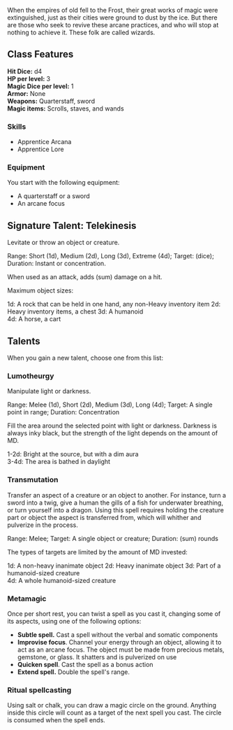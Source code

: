 When the empires of old fell to the Frost, their great works of magic were extinguished, just as their cities were ground to dust by the ice. But there are those who seek to revive these arcane practices, and who will stop at nothing to achieve it. These folk are called wizards.

## Class Features

**Hit Dice:** d4\
**HP per level:** 3\
**Magic Dice per level:** 1\
**Armor:** None\
**Weapons:** Quarterstaff, sword\
**Magic items:** Scrolls, staves, and wands

### Skills
- Apprentice Arcana
- Apprentice Lore

### Equipment

You start with the following equipment:

- A quarterstaff or a sword
- An arcane focus

## Signature Talent: Telekinesis
Levitate or throw an object or creature.

Range: Short (1d), Medium (2d), Long (3d), Extreme (4d); Target: (dice); Duration: Instant or concentration.

When used as an attack, adds (sum) damage on a hit.

Maximum object sizes:

1d: A rock that can be held in one hand, any non-Heavy inventory item
2d: Heavy inventory items, a chest
3d: A humanoid\
4d: A horse, a cart

## Talents

When you gain a new talent, choose one from this list:

### Lumotheurgy
Manipulate light or darkness.

Range: Melee (1d), Short (2d), Medium (3d), Long (4d); Target: A single point in range; Duration: Concentration

Fill the area around the selected point with light or darkness. Darkness is always inky black, but the strength of the light depends on the amount of MD.

1-2d: Bright at the source, but with a dim aura\
3-4d: The area is bathed in daylight

### Transmutation
Transfer an aspect of a creature or an object to another. For instance, turn a sword into a twig, give a human the gills of a fish for underwater breathing, or turn yourself into a dragon. Using this spell requires holding the creature part or object the aspect is transferred from, which will whither and pulverize in the process.

Range: Melee; Target: A single object or creature; Duration: (sum) rounds

The types of targets are limited by the amount of MD invested:

1d: A non-heavy inanimate object
2d: Heavy inanimate object
3d: Part of a humanoid-sized creature\
4d: A whole humanoid-sized creature

### Metamagic
Once per short rest, you can twist a spell as you cast it, changing some of its aspects, using one of the following options:

- **Subtle spell.** Cast a spell without the verbal and somatic components
- **Improvise focus**. Channel your energy through an object, allowing it to act as an arcane focus. The object must be made from precious metals, gemstone, or glass. It shatters and is pulverized on use
- **Quicken spell**. Cast the spell as a bonus action
- **Extend spell.** Double the spell's range.

### Ritual spellcasting
Using salt or chalk, you can draw a magic circle on the ground. Anything inside this circle will count as a target of the next spell you cast. The circle is consumed when the spell ends.